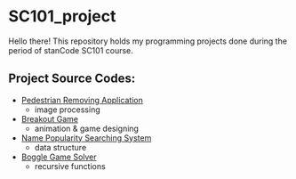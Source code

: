 # SC101_project

Hello there!
This repository holds my programming projects done during the period of stanCode SC101 course.

## Project Source Codes:
* [Pedestrian Removing Application]()
  * image processing
* [Breakout Game]()
  * animation & game designing
* [Name Popularity Searching System]()
  * data structure
* [Boggle Game Solver]()
  * recursive functions
